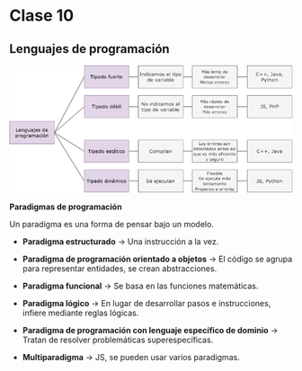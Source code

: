 # Clase 10

## Lenguajes de programación

![bello diagrama](lenguajes_de_programacion.png)

**Paradigmas de programación**

Un paradigma es una forma de pensar bajo un modelo.

- **Paradigma estructurado** -> Una instrucción a la vez.

- **Paradigma de programación orientado a objetos** -> El código se agrupa para representar entidades, se crean abstracciones.

- **Paradigma funcional** -> Se basa en las funciones matemáticas.

- **Paradigma lógico** -> En lugar de desarrollar pasos e instrucciones, infiere mediante reglas lógicas.

- **Paradigma de programación con lenguaje específico de dominio** -> Tratan de resolver problemáticas superespecíficas.

- **Multiparadigma** -> JS, se pueden usar varios paradigmas.




